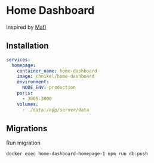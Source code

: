 # Home Dashboard

Inspired by [Mafl](https://github.com/hywax/mafl)

## Installation

```yaml
services:
  homepage:
    container_name: home-dashboard
    image: chnikel/home-dashboard
    environment:
      NODE_ENV: production
    ports:
      - 3005:3000
    volumes:
      - ./data:/app/server/data
```

## Migrations

Run migration

```sh
docker exec home-dashboard-homepage-1 npm run db:push
```
